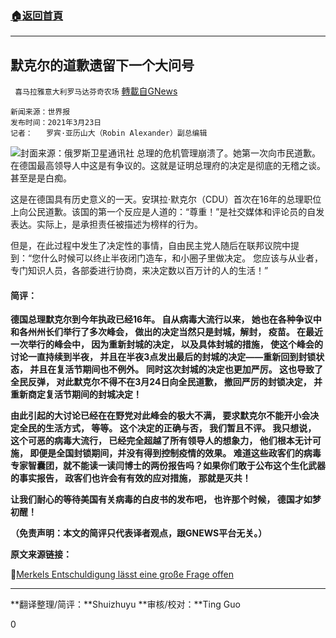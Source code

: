###  [:house:返回首頁](https://github.com/ourhimalayas/txt)
---

## 默克尔的道歉遗留下一个大问号
` 喜马拉雅意大利罗马达芬奇农场` [轉載自GNews](https://gnews.org/zh-hans/1018493/)

```
新闻来源：世界报
发布时间：2021年3月23日
记者：   罗宾·亚历山大（Robin Alexander）副总编辑
```

![]()![](https://gnews.org/wp-content/uploads/2021/03/unnamed-9-e1616701420289.jpg)封面来源：俄罗斯卫星通讯社
总理的危机管理崩溃了。她第一次向市民道歉。在德国最高领导人中这是有争议的。这就是证明总理府的决定是彻底的无稽之谈。 甚至是是白痴。

这是在德国具有历史意义的一天。安琪拉·默克尔（CDU）首次在16年的总理职位上向公民道歉。该国的第一个反应是人道的：“尊重！”是社交媒体和评论员的自发表达。实际上，是承担责任被描述为榜样的行为。

但是，在此过程中发生了决定性的事情，自由民主党人随后在联邦议院中提到：“您什么时候可以终止半夜闭门造车，和小圈子里做决定。 您应该与从业者，专门知识人员，各部委进行协商，来决定数以百万计的人的生活！”

#### **简评：**

**德国总理默克尔到今年执政已经16年。 自从病毒大流行以来， 她也在各种争议中和各州州长们举行了多次峰会， 做出的决定当然只是封城，解封， 疫苗。 在最近一次举行的峰会中， 因为重新封城的决定， 以及具体封城的措施， 使这个峰会的讨论一直持续到半夜， 并且在半夜3点发出最后的封城的决定——重新回到封锁状态， 并且在复活节期间也不例外。 同时这次封城的决定也更加严厉。 这也导致了全民反弹， 对此默克尔不得不在3月24日向全民道歉， 撤回严厉的封锁决定， 并重新商定复活节期间的封城决定！**

**由此引起的大讨论已经在在野党对此峰会的极大不满， 要求默克尔不能开小会决定全民的生活方式， 等等。 这个决定的正确与否， 我们暂且不评。 我只想说， 这个可恶的病毒大流行， 已经完全超越了所有领导人的想象力， 他们根本无计可施， 即便是全国封锁期间，并没有得到控制疫情的效果。 难道这些政客们的病毒专家智囊团，就不能读一读闫博士的两份报告吗？如果你们敢于公布这个生化武器的事实报告， 政客们也许会有有效的应对措施， 那就是灭共！**

**让我们耐心的等待美国有关病毒的白皮书的发布吧， 也许那个时候， 德国才如梦初醒！**

**（免责声明：本文的简评只代表译者观点，跟GNEWS平台无关。）**

**原文来源链接：**

🔗[Merkels Entschuldigung lässt eine große Frage offen](https://www.welt.de/politik/deutschland/plus229075611/Lockdown-Ostern-Merkels-Entschuldigung-laesst-eine-grosse-Frage-offen.html)

* * *

**翻译整理/简评：**Shuizhuyu **审核/校对：**Ting Guo

0
